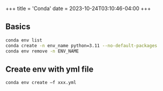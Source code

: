 +++
title = 'Conda'
date = 2023-10-24T03:10:46-04:00
+++

## Basics
```bash
conda env list
conda create -n env_name python=3.11 --no-default-packages
conda env remove -n ENV_NAME
```

## Create env with yml file
```bash
conda env create –f xxx.yml
```